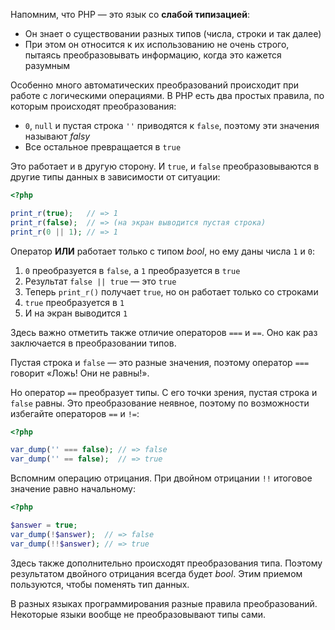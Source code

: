 Напомним, что PHP — это язык со **слабой типизацией**:

* Он знает о существовании разных типов (числа, строки и так далее)
* При этом он относится к их использованию не очень строго, пытаясь преобразовывать информацию, когда это кажется разумным

Особенно много автоматических преобразований происходит при работе с логическими операциями. В PHP есть два простых правила, по которым происходят преобразования:

* `0`, `null` и пустая строка `''` приводятся к `false`, поэтому эти значения называют *falsy*
* Все остальное превращается в `true`

Это работает и в другую сторону. И `true`, и `false` преобразовываются в другие типы данных в зависимости от ситуации:

```php
<?php

print_r(true);   // => 1
print_r(false);  // => (на экран выводится пустая строка)
print_r(0 || 1); // => 1
```

Оператор **ИЛИ** работает только с типом *bool*, но ему даны числа `1` и `0`:

1. `0` преобразуется в `false`, а `1` преобразуется в `true`
2. Результат `false || true` — это `true`
3. Теперь `print_r()` получает `true`, но он работает только со строками
4. `true` преобразуется в `1`
5. И на экран выводится `1`

Здесь важно отметить также отличие операторов `===` и `==`. Оно как раз заключается в преобразовании типов.

Пустая строка и `false` — это разные значения, поэтому оператор `===` говорит «Ложь! Они не равны!».

Но оператор `==` преобразует типы. С его точки зрения, пустая строка и `false` равны. Это преобразование неявное, поэтому по возможности избегайте операторов `==` и `!=`:

```php
<?php

var_dump('' === false); // => false
var_dump('' == false);  // => true
```

Вспомним операцию отрицания. При двойном отрицании `!!` итоговое значение равно начальному:

```php
<?php

$answer = true;
var_dump(!$answer);  // => false
var_dump(!!$answer); // => true
```

Здесь также дополнительно происходят преобразования типа. Поэтому результатом двойного отрицания всегда будет _bool_. Этим приемом пользуются, чтобы поменять тип данных.

В разных языках программирования разные правила преобразований. Некоторые языки вообще не преобразовывают типы сами.
